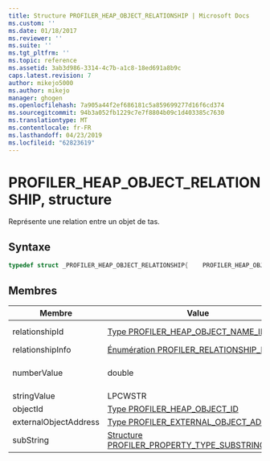 ```yaml
---
title: Structure PROFILER_HEAP_OBJECT_RELATIONSHIP | Microsoft Docs
ms.custom: ''
ms.date: 01/18/2017
ms.reviewer: ''
ms.suite: ''
ms.tgt_pltfrm: ''
ms.topic: reference
ms.assetid: 3ab3d986-3314-4c7b-a1c8-18ed691a8b9c
caps.latest.revision: 7
author: mikejo5000
ms.author: mikejo
manager: ghogen
ms.openlocfilehash: 7a905a44f2ef686181c5a859699277d16f6cd374
ms.sourcegitcommit: 94b3a052fb1229c7e7f8804b09c1d403385c7630
ms.translationtype: MT
ms.contentlocale: fr-FR
ms.lasthandoff: 04/23/2019
ms.locfileid: "62823619"
---
```

# <a name="profilerheapobjectrelationship-structure"></a>PROFILER_HEAP_OBJECT_RELATIONSHIP, structure
Représente une relation entre un objet de tas.  
  
## <a name="syntax"></a>Syntaxe  
  
```cpp
typedef struct _PROFILER_HEAP_OBJECT_RELATIONSHIP{    PROFILER_HEAP_OBJECT_NAME_ID relationshipId;    PROFILER_RELATIONSHIP_INFO relationshipInfo;    [switch_type(PROFILER_RELATIONSHIP_INFO), switch_is(relationshipInfo)] union    {        [case(PROFILER_PROPERTY_TYPE_NUMBER)] double numberValue;        [case(PROFILER_PROPERTY_TYPE_STRING)] LPCWSTR stringValue;        [case(PROFILER_PROPERTY_TYPE_HEAP_OBJECT)] PROFILER_HEAP_OBJECT_ID objectId;        [case(PROFILER_PROPERTY_TYPE_EXTERNAL_OBJECT)] PROFILER_EXTERNAL_OBJECT_ADDRESS externalObjectAddress;    };} PROFILER_HEAP_OBJECT_RELATIONSHIP;  
```  
  
## <a name="members"></a>Membres  
  
|Membre|Value|Description|  
|------------|-----------|-----------------|  
|relationshipId|[Type PROFILER_HEAP_OBJECT_NAME_ID](../../winscript/reference/profiler-heap-object-name-id-type.md)|L’ID de la relation nom, à partir de [IActiveScriptProfilerHeapEnum::GetNameIdMap](../../winscript/reference/iactivescriptprofilerheapenum-getnameidmap.md).|  
|relationshipInfo|[Énumération PROFILER_RELATIONSHIP_INFO](../../winscript/reference/profiler-relationship-info-enumeration.md)|Informations sur la relation.|  
|numberValue|double|La valeur du numéro. Seul l’un des `numberValue` / `stringValue` / `objectId` / `externalObjectAddress` est défini, selon la `relationshipInfo` valeur.|  
|stringValue|LPCWSTR|Valeur de chaîne.|  
|objectId|[Type PROFILER_HEAP_OBJECT_ID](../../winscript/reference/profiler-heap-object-id-type.md)|ID de l’objet de tas.|  
|externalObjectAddress|[Type PROFILER_EXTERNAL_OBJECT_ADDRESS](../../winscript/reference/profiler-external-object-address-type.md)|L’adresse de l’objet externe.|  
|subString|[Structure PROFILER_PROPERTY_TYPE_SUBSTRING_INFO](../../winscript/reference/profiler-property-type-substring-info-structure.md)|Les informations sur le type de la sous-chaîne.|